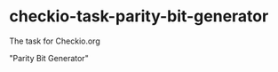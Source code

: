 checkio-task-parity-bit-generator
=================================

The task for Checkio.org

"Parity Bit Generator"


